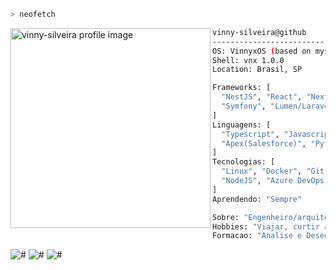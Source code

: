```bash
> neofetch
```

<img align="left" src="https://user-images.githubusercontent.com/13592890/126534161-92764060-19de-4e80-b499-ed71ed991c9b.png" alt="vinny-silveira profile image" width="320" />

```bash
vinny-silveira@github
-------------------------
OS: VinnyxOS (based on myself)
Shell: vnx 1.0.0
Location: Brasil, SP

Frameworks: [
  "NestJS", "React", "NextJS",
  "Symfony", "Lumen/Laravel", "Codeigniter",
]
Linguagens: [
  "Typescript", "Javascript", "Java", "PHP",
  "Apex(Salesforce)", "Python", "SQL"
]
Tecnologias: [
  "Linux", "Docker", "Git",
  "NodeJS", "Azure DevOps", ...
]
Aprendendo: "Sempre"

Sobre: "Engenheiro/arquiteto de software 'T-Shaped'"
Hobbies: "Viajar, curtir a família, estudar..."
Formacao: "Analise e Desenvolvimento de Sistemas"
```

<p align="left">
<img alt="#" src="https://visitor-badge.glitch.me/badge?page_id=vinny-silveira.vinny-silveira" /> <img alt="#" src="https://img.shields.io/github/followers/vinny-silveira?color=red" /> <img alt="#" src="https://img.shields.io/github/stars/vinny-silveira?affiliations=OWNER%2CCOLLABORATOR%2CORGANIZATION_MEMBER&color=green" />
</p>

